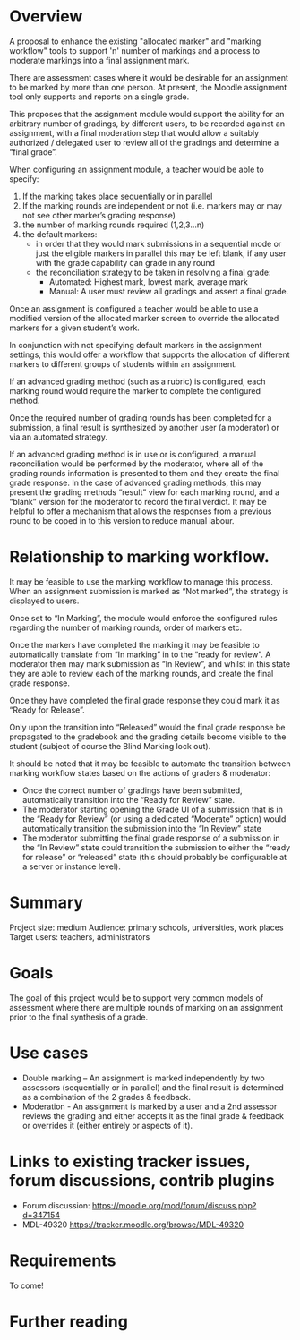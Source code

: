 # Overview
A proposal to enhance the existing "allocated marker" and "marking workflow" tools to support 'n' number of markings and a process to moderate markings into a final assignment mark.

There are assessment cases where it would be desirable for an assignment to be marked by more than one person. At present, the Moodle assignment tool only supports and reports on a single grade.

This proposes that the assignment module would support the ability for an arbitrary number of gradings, by different users, to be recorded against an assignment, with a final moderation step that would allow a suitably authorized / delegated user to review all of the gradings and determine a “final grade”.

When configuring an assignment module, a teacher would be able to specify:

1. If the marking takes place sequentially or in parallel
2. If the marking rounds are independent or not (i.e. markers may or may not see other marker’s grading response)
3. the number of marking rounds required (1,2,3…n)
4. the default markers:
    * in order that they would mark submissions in a sequential mode or just the eligible markers in parallel this may be left blank, if any user with the grade capability can grade in any round
    * the reconciliation strategy to be taken in resolving a final grade:
        * Automated: Highest mark, lowest mark, average mark
        * Manual: A user must review all gradings and assert a final grade. 

Once an assignment is configured a teacher would be able to use a modified version of the allocated marker screen to override the allocated markers for a given student’s work.

In conjunction with not specifying default markers in the assignment settings, this would offer a workflow that supports the allocation of different markers to different groups of students within an assignment.

If an advanced grading method (such as a rubric) is configured, each marking round would require the marker to complete the configured method.

Once the required number of grading rounds has been completed for a submission, a final result is synthesized by another user (a moderator) or via an automated strategy.

If an advanced grading method is in use or is configured, a manual reconciliation would be performed by the moderator, where all of the grading rounds information is presented to them and they create the final grade response. In the case of advanced grading methods, this may present the grading methods “result” view for each marking round, and a “blank” version for the moderator to record the final verdict. It may be helpful to offer a mechanism that allows the responses from a previous round to be coped in to this version to reduce manual labour.

# Relationship to marking workflow.
It may be feasible to use the marking workflow to manage this process. When an assignment submission is marked as “Not marked”, the strategy is displayed to users.

Once set to “In Marking”, the module would enforce the configured rules regarding the number of marking rounds, order of markers etc.

Once the markers have completed the marking it may be feasible to automatically translate from “In marking” in to the “ready for review”. A moderator then may mark submission as “In Review”, and whilst in this state they are able to review each of the marking rounds, and create the final grade response.

Once they have completed the final grade response they could mark it as “Ready for Release”.

Only upon the transition into “Released” would the final grade response be propagated to the gradebook and the grading details become visible to the student (subject of course the Blind Marking lock out).

It should be noted that it may be feasible to automate the transition between marking workflow states based on the actions of graders & moderator:

* Once the correct number of gradings have been submitted, automatically transition into the “Ready for Review” state.
* The moderator starting opening the Grade UI of a submission that is in the “Ready for Review” (or using a dedicated “Moderate” option) would automatically transition the submission into the “In Review” state
* The moderator submitting the final grade response of a submission in the “In Review” state could transition the submission to either the “ready for release” or “released” state (this should probably be configurable at a server or instance level).

# Summary
Project size: medium
Audience: primary schools, universities, work places
Target users: teachers, administrators

# Goals
The goal of this project would be to support very common models of assessment where there are multiple rounds of marking on an assignment prior to the final synthesis of a grade.

# Use cases
* Double marking – An assignment is marked independently by two assessors (sequentially or in parallel) and the final result is determined as a combination of the 2 grades & feedback.
* Moderation  - An assignment is marked by a user and a 2nd assessor reviews the grading and either accepts it as the final grade & feedback or overrides it (either entirely or aspects of it). 

# Links to existing tracker issues, forum discussions, contrib plugins
* Forum discussion: https://moodle.org/mod/forum/discuss.php?d=347154
* MDL-49320 https://tracker.moodle.org/browse/MDL-49320

 
# Requirements
To come!

# Further reading
